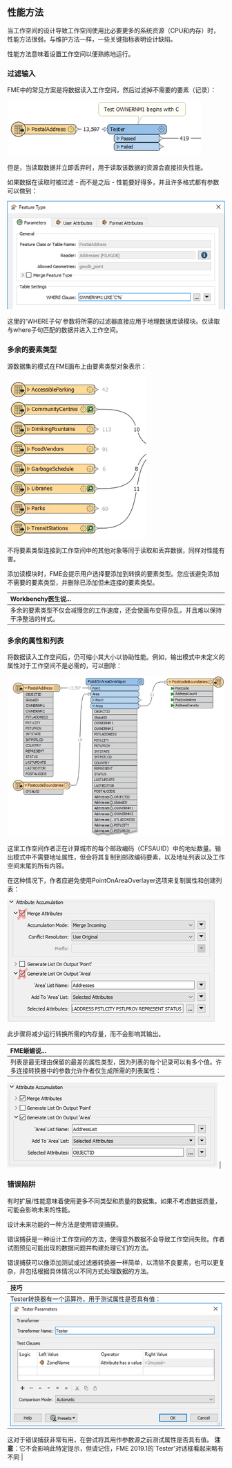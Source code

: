 ## 性能方法

当工作空间的设计导致工作空间使用比必要更多的系统资源（CPU和内存）时，性能方法很弱。与维护方法一样，一些关键指标表明设计缺陷。

性能方法意味着设置工作空间以便熟练地运行。

### 过滤输入

FME中的常见方案是将数据读入工作空间，然后过滤掉不需要的要素（记录）：

![](./Images/Img5.028.DataFilterTester.png)

但是，当读取数据并立即丢弃时，用于读取该数据的资源会直接损失性能。

如果数据在读取时被过滤 - 而不是之后 - 性能要好得多，并且许多格式都有参数可以做到：

![](./Images/Img5.029.DataFilterSQLWhere.png)

这里的'WHERE子句'参数将所需的过滤器直接应用于地理数据库读模块。仅读取与where子句匹配的数据并进入工作空间。

### 多余的要素类型

源数据集的模式在FME画布上由要素类型对象表示：

![](./Images/Img5.030.ExcessFeatureTypes.png)

不将要素类型连接到工作空间中的其他对象等同于读取和丢弃数据，同样对性能有害。

添加读模块时，FME会提示用户选择要添加到转换的要素类型。您应该避免添加不需要的要素类型，并删除已添加但未连接的要素类型。

|  Workbenchy医生说... |
| :--- |
|  多余的要素类型不仅会减慢您的工作速度，还会使画布变得杂乱，并且难以保持干净整洁的样式。 |

### 多余的属性和列表

将数据读入工作空间后，仍可缩小其大小以协助性能。例如，输出模式中未定义的属性对于工作空间不是必需的，可以删除：

![](./Images/Img5.031.ExcessAttrs.png)

这里工作空间作者正在计算城市的每个邮政编码（CFSAUID）中的地址数量。输出模式中不需要地址属性，但会将其复制到邮政编码要素，以及地址列表以及工作空间末尾的所有内容。

在这种情况下，作者应避免使用PointOnAreaOverlayer选项来复制属性和创建列表：

![](./Images/Img5.032.RemoveExcessAttrs.png)

此步骤将减少运行转换所需的内存量，而不会影响其输出。


|  FME蜥蜴说... |
| :--- |
|  列表是最无理由保留的最差的属性类型，因为列表的每个记录可以有多个值。许多连接转换器中的参数允许作者仅生成所需的列表属性：

![](./Images/Img5.033.MinimalListCreation.png) |

### 错误陷阱

有时扩展/性能意味着使用更多不同类型和质量的数据集。如果不考虑数据质量，可能会影响未来的性能。

设计未来功能的一种方法是使用错误捕获。

错误捕获是一种设计工作空间的方法，使得意外数据不会导致工作空间失败。作者试图预见可能出现的数据问题并构建处理它们的方法。

错误捕获可以像添加测试或过滤器转换器一样简单，以清除不良要素，也可以更复杂，并包括根据具体情况以不同方式处理数据的方法。

|  技巧 |
| :--- |
|  Tester转换器有一个运算符，用于测试属性是否具有值：  ![](./Images/Img5.034.TesterHasValueParameter.png)  

这对于错误捕获非常有用，在尝试将其用作参数源之前测试属性是否具有值。 **注意**：它不会影响此特定提示，但请记住，FME 2019.1的`Tester'对话框看起来略有不同 |

